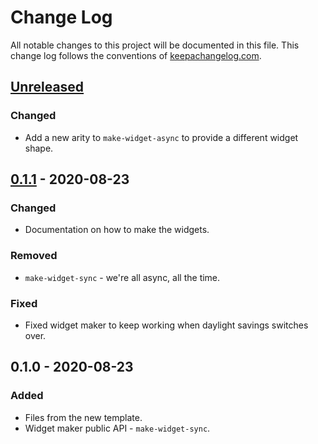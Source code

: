 # Change Log
All notable changes to this project will be documented in this file. This change log follows the conventions of [keepachangelog.com](http://keepachangelog.com/).

## [Unreleased]
### Changed
- Add a new arity to `make-widget-async` to provide a different widget shape.

## [0.1.1] - 2020-08-23
### Changed
- Documentation on how to make the widgets.

### Removed
- `make-widget-sync` - we're all async, all the time.

### Fixed
- Fixed widget maker to keep working when daylight savings switches over.

## 0.1.0 - 2020-08-23
### Added
- Files from the new template.
- Widget maker public API - `make-widget-sync`.

[Unreleased]: https://github.com/your-name/project/compare/0.1.1...HEAD
[0.1.1]: https://github.com/your-name/project/compare/0.1.0...0.1.1

